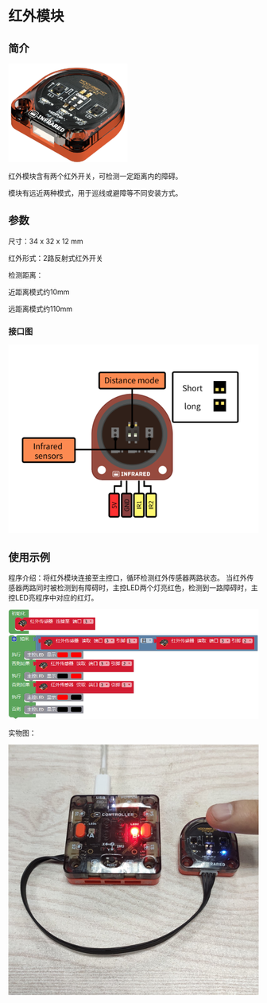 # 红外模块

## 简介

![](./images/render_infrared.png)

红外模块含有两个红外开关，可检测一定距离内的障碍。

模块有远近两种模式，用于巡线或避障等不同安装方式。

## 参数

尺寸：34 x 32 x 12 mm

红外形式：2路反射式红外开关

检测距离：

近距离模式约10mm

远距离模式约110mm

### 接口图

![](./images/pinout_infrared.png)

## 使用示例

程序介绍：将红外模块连接至主控口，循环检测红外传感器两路状态。
当红外传感器两路同时被检测到有障碍时，主控LED两个灯亮红色，检测到一路障碍时，主控LED亮程序中对应的红灯。

![](./images/Mixly_example_infrared.png)

实物图：

![](./images/photo_infrared.png)
